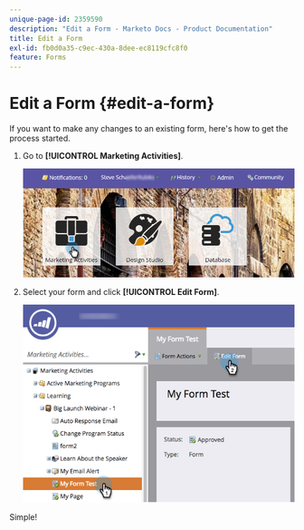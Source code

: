 ```yaml
---
unique-page-id: 2359590
description: "Edit a Form - Marketo Docs - Product Documentation"
title: Edit a Form
exl-id: fb0d0a35-c9ec-430a-8dee-ec8119cfc8f0
feature: Forms
---
```

# Edit a Form {#edit-a-form}

If you want to make any changes to an existing form, here's how to get the process started.

1. Go to **[!UICONTROL Marketing Activities]**.

   ![](assets/login-marketing-activities.png)

1. Select your form and click **[!UICONTROL Edit Form]**.

   ![](assets/editform.png)

Simple!
